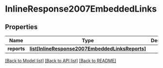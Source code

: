 # InlineResponse2007EmbeddedLinks

## Properties
Name | Type | Description | Notes
------------ | ------------- | ------------- | -------------
**reports** | [**list[InlineResponse2007EmbeddedLinksReports]**](InlineResponse2007EmbeddedLinksReports.md) |  | [optional] 

[[Back to Model list]](../README.md#documentation-for-models) [[Back to API list]](../README.md#documentation-for-api-endpoints) [[Back to README]](../README.md)


